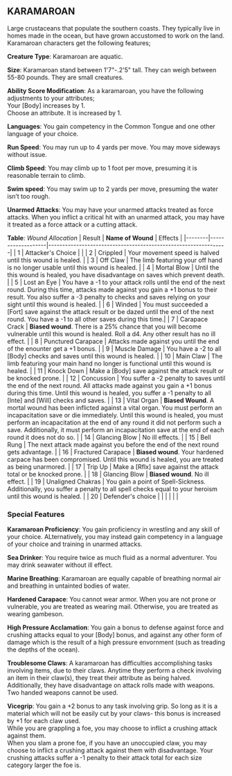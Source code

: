 ## KARAMAROAN
Large crustaceans that populate the southern coasts. They typically live in homes made in the ocean, but have grown accustomed to work on the land. Karamaroan characters get the following features;

**Creature Type**: Karamaroan are aquatic.

**Size**: Karamaroan stand between 1'7"-.2'5" tall. They can weigh between 55-80 pounds. They are small creatures.

**Ability Score Modification**: As a karamaroan, you have the following adjustments to your attributes;  
Your [Body] increases by 1.  
Choose an attribute. It is increased by 1.

**Languages**: You gain competency in the Common Tongue and one other language of your choice.

**Run Speed**: You may run up to 4 yards per move. You may move sideways without issue.

**Climb Speed**: You may climb up to 1 foot per move, presuming it is reasonable terrain to climb.

**Swim speed**: You may swim up to 2 yards per move, presuming the water isn’t too rough.

**Unarmed Attacks**: You may have your unarmed attacks treated as force attacks. When you inflict a critical hit with an unarmed attack, you may have it treated as a force attack or a cutting attack.

**Table**: *Wound Allocation*
| Result | **Name of Wound** | Effects                                                        |
|--------|-------------------|----------------------------------------------------------------|
|   1    | Attacker's Choice |                                                                |
|   2    | Crippled          | Your movement speed is halved until this wound is healed.      |
|   3    | Off Claw      | The limb featuring your off hand is no longer usable until this wound is healed. |
|   4    | Mortal Blow       | Until the this wound is healed, you have disadvantage on saves which prevent death. |
|   5    | Lost an Eye       | You have a -1 to your attack rolls until the end of the next round. During this time, attacks made against you gain a +1 bonus to their result. You also suffer a -3 penalty to checks and saves relying on your sight until this wound is healed. |
|   6    | Winded            | You must succeeded a [Fort] save against the attack result or be dazed until the end of the next round. You have a -1 to all other saves during this time.|
|   7    | Carapace Crack | **Biased wound**. There is a 25% chance that you will become vulnerable until this wound is healed. Roll a d4. Any other result has no ill effect. |
|   8    | Punctured Carapace     | Attacks made against you until the end of the enounter get a +1 bonus.   |
|   9    | Muscle Damage     | You have a -2 to all [Body] checks and saves until this wound is healed. |
|   10   | Main Claw    | The limb featuring your main hand no longer is functional until this wound is healed. |
|   11   | Knock Down | Make a [Body] save against the attack result  or be knocked prone. |
|   12   | Concussion | You suffer a -2 penalty to saves until the end of the next round. All attacks made against you gain a +1 bonus during this time. Until this wound is healed, you suffer a -1 penalty to all [Inte] and [Will] checks and saves. |
|   13   | Vital Organ | **Biased Wound**. A mortal wound has been inflicted against a vital organ. You must perform an incapacitation save or die immediately. Until this wound is healed, you must perform an incapacitation at the end of any round it did not perform such a save. Additionally, it must perform an incapacitation save at the end of each round it does not do so.  |
|   14   | Glancing Blow | No ill effects. |
|   15   | Bell Rung | The next attack made against you before the end of the next round gets advantage.  |
|   16   | Fractured Carapace | **Biased wound**. Your hardened carpace has been compromised. Until this wound is healed, you are treated as being unarmored. |
|   17   | Trip Up           | Make a [Rflx] save against the attack total or be knocked prone.                                  |
|   18   | Glancing Blow | **Biased wound**. No ill effect. |
|   19   | Unaligned Chakras | You gain a point of Spell-Sickness. Additionally, you suffer a penalty to all spell checks equal to your heroism until this wound is healed. |
|   20   | Defender's choice |                                   |
|        |                                                |                                   |

### Special Features

**Karamaroan Proficiency**: You gain proficiency in wrestling and any skill of your choice. ALternatively, you may instead gain competency in a language of your choice and training in unarmed attacks.

**Sea Drinker**: You require twice as much fluid as a normal adventurer. You may drink seawater without ill effect.

**Marine Breathing**: Karamaroan are equally capable of breathing normal air and breathing in untainted bodies of water.

**Hardened Carapace**: You cannot wear armor. When you are not prone or vulnerable, you are treated as wearing mail. Otherwise, you are treated as wearing gambeson.

**High Pressure Acclamation**: You gain a bonus to defense against force and crushing attacks equal to your [Body] bonus, and against any other form of damage which is the result of a high pressure envornment (such as treading the depths of the ocean).

**Troublesome Claws**: A karamaroan has difficulties accomplishing tasks involving items, due to their claws. Anytime they perform a check involving an item in their claw(s), they treat their attribute as being halved. Additionally, they have disadvantage on attack rolls made with weapons. Two handed weapons cannot be used.

**Vicegrip**: You gain a +2 bonus to any task involving grip. So long as it is a material which will not be easily cut by your claws- this bonus is increased by +1 for each claw used.  
While you are grappling a foe, you may choose to inflict a crushing attack against them.  
When you slam a prone foe, if you have an unoccupied claw, you may choose to inflict a crushing attack against them with disadvantage.
Your crushing attacks suffer a -1 penalty to their attack total for each size category larger the foe is.
